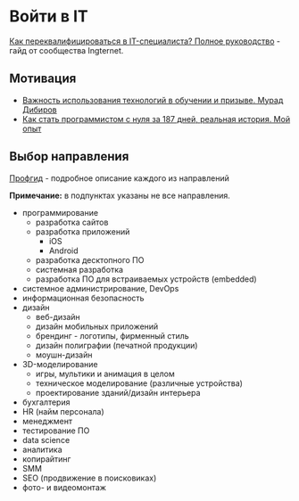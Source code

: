 # Войти в IT

[Как переквалифицироваться в IT-специалиста? Полное руководство](https://ingternet.ru/25-45) - гайд от сообщества Ingternet.

## Мотивация

- [Важность использования технологий в обучении и призыве. Мурад Дибиров](https://youtu.be/wvqM2ds1Mb8)
- [Как стать программистом с нуля за 187 дней, реальная история. Мой опыт](https://youtu.be/PyVT8G1QEg0)

## Выбор направления

[Профгид](https://www.profguide.io/professions/category/it) - подробное описание каждого из направлений

**Примечание:** в подпунктах указаны не все направления.

- программирование
  - разработка сайтов
  - разработка приложений
    - iOS
    - Android
  - разработка десктопного ПО
  - системная разработка
  - разработка ПО для встраиваемых устройств (embedded)
- системное администрирование, DevOps
- информационная безопасность
- дизайн
  - веб-дизайн
  - дизайн мобильных приложений
  - брендинг - логотипы, фирменный стиль
  - дизайн полиграфии (печатной продукции)
  - моушн-дизайн
- 3D-моделирование
  - игры, мультики и анимация в целом
  - техническое моделирование (различные устройства)
  - проектирование зданий/дизайн интерьера
- бухгалтерия
- HR (найм персонала)
- менеджмент
- тестирование ПО
- data science
- аналитика
- копирайтинг
- SMM
- SEO (продвижение в поисковиках)
- фото- и видеомонтаж
